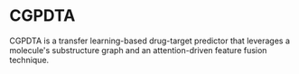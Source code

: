 # CGPDTA
CGPDTA is a transfer learning-based drug-target predictor that leverages a molecule's substructure graph and an attention-driven feature fusion technique.
